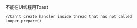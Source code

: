 不能在UI线程用Toast



```
//Can't create handler inside thread that has not called Looper.prepare()


```


